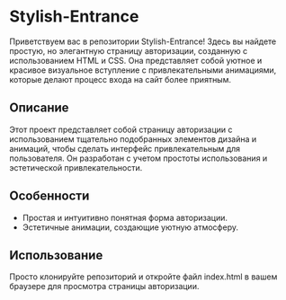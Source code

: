 # Stylish-Entrance

Приветствуем вас в репозитории Stylish-Entrance! Здесь вы найдете простую, но
элегантную страницу авторизации, созданную с использованием HTML и CSS. Она
представляет собой уютное и красивое визуальное вступление с привлекательными
анимациями, которые делают процесс входа на сайт более приятным.

## Описание

Этот проект представляет собой страницу авторизации с использованием тщательно
подобранных элементов дизайна и анимаций, чтобы сделать интерфейс
привлекательным для пользователя. Он разработан с учетом простоты использования
и эстетической привлекательности.

## Особенности

- Простая и интуитивно понятная форма авторизации.
- Эстетичные анимации, создающие уютную атмосферу.

## Использование

Просто клонируйте репозиторий и откройте файл index.html в вашем браузере для
просмотра страницы авторизации.
